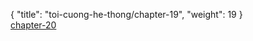 { "title": "toi-cuong-he-thong/chapter-19", "weight": 19 }
<br/><a class="nextchap" href="/toi-cuong-he-thong/chapter-20">chapter-20</a>
